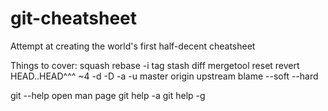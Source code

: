 # git-cheatsheet
Attempt at creating the world's first half-decent cheatsheet


Things to cover:
squash
rebase -i
tag
stash
diff
mergetool
reset
revert
HEAD..HEAD^^^ ~4
-d -D -a -u 
master
origin
upstream
blame
--soft --hard

git <command> --help open man page
git help -a
git help -g
